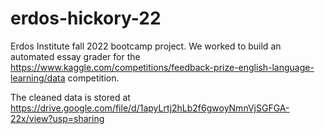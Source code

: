 # erdos-hickory-22
Erdos Institute fall 2022 bootcamp project. We worked to build an automated essay grader for the https://www.kaggle.com/competitions/feedback-prize-english-language-learning/data competition. 

The cleaned data is stored at https://drive.google.com/file/d/1apyLrtj2hLb2f6gwoyNmnVjSGFGA-22x/view?usp=sharing
